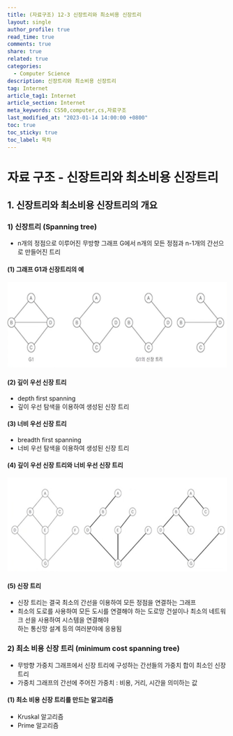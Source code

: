 ```yaml
---
title: (자료구조) 12-3 신장트리와 최소비용 신장트리
layout: single
author_profile: true
read_time: true
comments: true
share: true
related: true
categories:
  - Computer Science
description: 신장트리와 최소비용 신장트리
tag: Internet
article_tag1: Internet
article_section: Internet
meta_keywords: CS50,computer,cs,자료구조
last_modified_at: "2023-01-14 14:00:00 +0800"
toc: true
toc_sticky: true
toc_label: 목차
---
```


# 자료 구조 - 신장트리와 최소비용 신장트리

## 1. 신장트리와 최소비용 신장트리의 개요

### 1) 신장트리 (Spanning tree)

- n개의 정점으로 이루어진 무방향 그래프 G에서 n개의 모든 정점과 n-1개의 간선으로 만들어진 트리

#### (1) 그래프 G1과 신장트리의 예

![alt](/assets/images/post/ComputerStudy/661.png)

#### (2) 깊이 우선 신장 트리

- depth first spanning
- 깊이 우선 탐색을 이용하여 생성된 신장 트리

#### (3) 너비 우선 신장 트리

- breadth first spanning
- 너비 우선 탐색을 이용하여 생성된 신장 트리

#### (4) 깊이 우선 신장 트리와 너비 우선 신장 트리

![alt](/assets/images/post/ComputerStudy/662.png)

#### (5) 신장 트리

- 신장 트리는 결국 최소의 간선을 이용하여 모든 정점을 연결하는 그래프
- 최소의 도로를 사용하여 모든 도시를 연결해야 하는 도로망 건설이나 최소의 네트워크 선을 사용하여 시스템을 연결해야  
  하는 통신망 설계 등의 여러분야에 응용됨

### 2) 최소 비용 신장 트리 (minimum cost spanning tree)

- 무방향 가중치 그래프에서 신장 트리에 구성하는 간선들의 가중치 합이 최소인 신장 트리
- 가중치 그래프의 간선에 주어진 가중치 : 비용, 거리, 시간을 의미하는 값

#### (1) 최소 비용 신장 트리를 만드는 알고리즘

- Kruskal 알고리즘
- Prime 알고리즘
